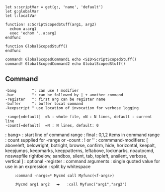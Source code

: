 ```vim

let s:scriptVar = get(g:, 'name', 'default')
let g:globalVar
let l:localVar

function! s:ScriptScopedStuff(arg1, arg2)
  echom a:arg1
  exec 'echom '..a:arg2
endfunc

function GlobalScopedStuff()
endfunc

command! GlobalScopedCommand1 echo <SID>ScriptScopedStuff()
command! GlobalScopedCommand2 echo GlobalScopedStuff()
```

## Command

```vim
-bang       ": can use ! modifier
-bar        ": can be followed by | + another command
-register   ": first arg can be register name
-buffer     ": buffer local command
-keepscript " use location of invocation for verbose logging

-range[=default]  =% : whole file, =N : N lines, default : current line
-count[=default]  =N : N lines, default: 0
```

<lt> : <lt>bang>
<line1> : start line of command range
<line2> : final
<range> : 0,1,2 items in command range
<count> : count supplied for -range or -count
<bang> : ! or ''
<mods> : commmand-modifiers: [ aboveleft, belowright,
botright, browse, confirm, hide, horizontal,
keepalt, keepjumps, keepmarks, keeppatterns,
leftabove, lockmarks, noautocmd, noswapfile
rightbelow, sandbox, silent, tab, topleft,
unsilent, verbose, vertical ]
<reg> : optional -register
<args> : command arguments
<q-args>: single quoted value for use in an expression
<f-args>: split by whitespace

```vim
    :command -nargs=* Mycmd call Myfunc(<f-args>)

    :Mycmd arg1 arg2   ⮕   :call Myfunc("arg1","arg2")
```
